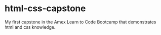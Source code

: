 # html-css-capstone
My first capstone in the Amex Learn to Code Bootcamp that demonstrates html and css knowledge. 
